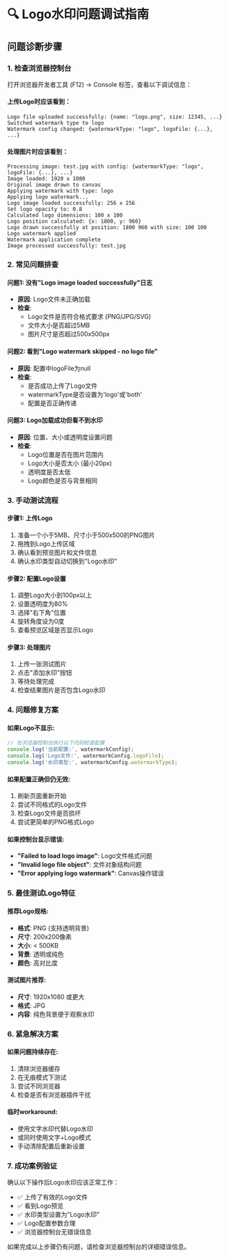 # 🔍 Logo水印问题调试指南

## 问题诊断步骤

### 1. **检查浏览器控制台**
打开浏览器开发者工具 (F12) -> Console 标签，查看以下调试信息：

#### 上传Logo时应该看到：
```
Logo file uploaded successfully: {name: "logo.png", size: 12345, ...}
Switched watermark type to logo
Watermark config changed: {watermarkType: "logo", logoFile: {...}, ...}
```

#### 处理图片时应该看到：
```
Processing image: test.jpg with config: {watermarkType: "logo", logoFile: {...}, ...}
Image loaded: 1920 x 1080
Original image drawn to canvas
Applying watermark with type: logo
Applying logo watermark...
Logo image loaded successfully: 256 x 256
Set logo opacity to: 0.8
Calculated logo dimensions: 100 x 100
Logo position calculated: {x: 1800, y: 960}
Logo drawn successfully at position: 1800 960 with size: 100 100
Logo watermark applied
Watermark application complete
Image processed successfully: test.jpg
```

### 2. **常见问题排查**

#### **问题1: 没有"Logo image loaded successfully"日志**
- **原因**: Logo文件未正确加载
- **检查**: 
  - Logo文件是否符合格式要求 (PNG/JPG/SVG)
  - 文件大小是否超过5MB
  - 图片尺寸是否超过500x500px

#### **问题2: 看到"Logo watermark skipped - no logo file"**
- **原因**: 配置中logoFile为null
- **检查**:
  - 是否成功上传了Logo文件
  - watermarkType是否设置为'logo'或'both'
  - 配置是否正确传递

#### **问题3: Logo加载成功但看不到水印**
- **原因**: 位置、大小或透明度设置问题
- **检查**:
  - Logo位置是否在图片范围内
  - Logo大小是否太小 (最小20px)
  - 透明度是否太低
  - Logo颜色是否与背景相同

### 3. **手动测试流程**

#### **步骤1: 上传Logo**
1. 准备一个小于5MB、尺寸小于500x500的PNG图片
2. 拖拽到Logo上传区域
3. 确认看到预览图片和文件信息
4. 确认水印类型自动切换到"Logo水印"

#### **步骤2: 配置Logo设置**
1. 调整Logo大小到100px以上
2. 设置透明度为80%
3. 选择"右下角"位置
4. 旋转角度设为0度
5. 查看预览区域是否显示Logo

#### **步骤3: 处理图片**
1. 上传一张测试图片
2. 点击"添加水印"按钮
3. 等待处理完成
4. 检查结果图片是否包含Logo水印

### 4. **问题修复方案**

#### **如果Logo不显示:**
```javascript
// 在浏览器控制台执行以下代码检查配置
console.log('当前配置:', watermarkConfig);
console.log('Logo文件:', watermarkConfig.logoFile);
console.log('水印类型:', watermarkConfig.watermarkType);
```

#### **如果配置正确但仍无效:**
1. 刷新页面重新开始
2. 尝试不同格式的Logo文件
3. 检查Logo文件是否损坏
4. 尝试更简单的PNG格式Logo

#### **如果控制台显示错误:**
- **"Failed to load logo image"**: Logo文件格式问题
- **"Invalid logo file object"**: 文件对象结构问题  
- **"Error applying logo watermark"**: Canvas操作错误

### 5. **最佳测试Logo特征**

#### **推荐Logo规格:**
- **格式**: PNG (支持透明背景)
- **尺寸**: 200x200像素
- **大小**: < 500KB
- **背景**: 透明或纯色
- **颜色**: 高对比度

#### **测试图片推荐:**
- **尺寸**: 1920x1080 或更大
- **格式**: JPG
- **内容**: 纯色背景便于观察水印

### 6. **紧急解决方案**

#### **如果问题持续存在:**
1. 清除浏览器缓存
2. 在无痕模式下测试
3. 尝试不同浏览器
4. 检查是否有浏览器插件干扰

#### **临时workaround:**
- 使用文字水印代替Logo水印
- 或同时使用文字+Logo模式
- 手动清除配置后重新设置

### 7. **成功案例验证**

确认以下操作后Logo水印应该正常工作：
- ✅ 上传了有效的Logo文件
- ✅ 看到Logo预览
- ✅ 水印类型设置为"Logo水印"
- ✅ Logo配置参数合理
- ✅ 浏览器控制台无错误信息

如果完成以上步骤仍有问题，请检查浏览器控制台的详细错误信息。